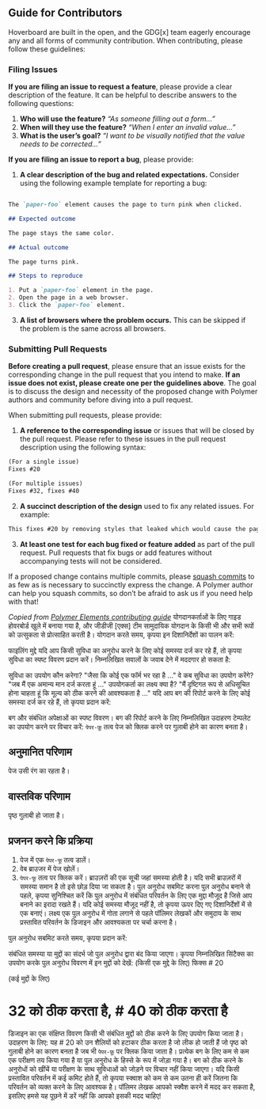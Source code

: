 ## Guide for Contributors

Hoverboard are built in the open, and the GDG[x] team eagerly encourage any and all forms of community contribution. When contributing, please follow these guidelines:

### Filing Issues

**If you are filing an issue to request a feature**, please provide a clear description of the feature. It can be helpful to describe answers to the following questions:

 1. **Who will use the feature?** _“As someone filling out a form…”_
 2. **When will they use the feature?** _“When I enter an invalid value…”_
 3. **What is the user’s goal?** _“I want to be visually notified that the value needs to be corrected…”_

**If you are filing an issue to report a bug**, please provide:

 1. **A clear description of the bug and related expectations.** Consider using the following example template for reporting a bug:

 ```markdown
 
 The `paper-foo` element causes the page to turn pink when clicked.

 ## Expected outcome

 The page stays the same color.

 ## Actual outcome

 The page turns pink.

 ## Steps to reproduce

 1. Put a `paper-foo` element in the page.
 2. Open the page in a web browser.
 3. Click the `paper-foo` element.
 
 ```

 3. **A list of browsers where the problem occurs.** This can be skipped if the problem is the same across all browsers.

### Submitting Pull Requests

**Before creating a pull request**, please ensure that an issue exists for the corresponding change in the pull request that you intend to make. **If an issue does not exist, please create one per the guidelines above**. The goal is to discuss the design and necessity of the proposed change with Polymer authors and community before diving into a pull request.

When submitting pull requests, please provide:

 1. **A reference to the corresponding issue** or issues that will be closed by the pull request. Please refer to these issues in the pull request description using the following syntax:

 ```markdown
 (For a single issue)
 Fixes #20

 (For multiple issues)
 Fixes #32, fixes #40
 ```

 2. **A succinct description of the design** used to fix any related issues. For example:

 ```markdown
 This fixes #20 by removing styles that leaked which would cause the page to turn pink whenever `paper-foo` is clicked.
 ```

 3. **At least one test for each bug fixed or feature added** as part of the pull request. Pull requests that fix bugs or add features without accompanying tests will not be considered.

If a proposed change contains multiple commits, please [squash commits](https://www.google.com/url?q=http://blog.steveklabnik.com/posts/2012-11-08-how-to-squash-commits-in-a-github-pull-request) to as few as is necessary to succinctly express the change. A Polymer author can help you squash commits, so don’t be afraid to ask us if you need help with that!



_Copied from [Polymer Elements contributing guide](https://github.com/PolymerElements/ContributionGuide/blob/master/CONTRIBUTING.md)_
योगदानकर्ताओं के लिए गाइड
होवरबोर्ड खुले में बनाया गया है, और जीडीजी [एक्स] टीम सामुदायिक योगदान के किसी भी और सभी रूपों को उत्सुकता से प्रोत्साहित करती है। योगदान करते समय, कृपया इन दिशानिर्देशों का पालन करें:

फाइलिंग मुद्दे
यदि आप किसी सुविधा का अनुरोध करने के लिए कोई समस्या दर्ज कर रहे हैं, तो कृपया सुविधा का स्पष्ट विवरण प्रदान करें। निम्नलिखित सवालों के जवाब देने में मददगार हो सकता है:

सुविधा का उपयोग कौन करेगा? "जैसा कि कोई एक फॉर्म भर रहा है ..."
वे कब सुविधा का उपयोग करेंगे? "जब मैं एक अमान्य मान दर्ज करता हूं ..."
उपयोगकर्ता का लक्ष्य क्या है? "मैं दृष्टिगत रूप से अधिसूचित होना चाहता हूं कि मूल्य को ठीक करने की आवश्यकता है ..."
यदि आप बग की रिपोर्ट करने के लिए कोई समस्या दर्ज कर रहे हैं, तो कृपया प्रदान करें:

बग और संबंधित अपेक्षाओं का स्पष्ट विवरण। बग की रिपोर्ट करने के लिए निम्नलिखित उदाहरण टेम्पलेट का उपयोग करने पर विचार करें:
`पेपर-फ़ू` तत्व पेज को क्लिक करने पर गुलाबी होने का कारण बनता है।

## अनुमानित परिणाम

पेज उसी रंग का रहता है।

## वास्तविक परिणाम

पृष्ठ गुलाबी हो जाता है।

## प्रजनन करने कि प्रक्रिया

1. पेज में एक `पेपर-फू` तत्व डालें।
2. वेब ब्राउजर में पेज खोलें।
3. `पेपर-फू` तत्व पर क्लिक करें।
ब्राउज़रों की एक सूची जहां समस्या होती है। यदि सभी ब्राउज़रों में समस्या समान है तो इसे छोड़ दिया जा सकता है।
पुल अनुरोध सबमिट करना
पुल अनुरोध बनाने से पहले, कृपया सुनिश्चित करें कि पुल अनुरोध में संबंधित परिवर्तन के लिए एक मुद्दा मौजूद है जिसे आप बनाने का इरादा रखते हैं। यदि कोई समस्या मौजूद नहीं है, तो कृपया ऊपर दिए गए दिशानिर्देशों में से एक बनाएं। लक्ष्य एक पुल अनुरोध में गोता लगाने से पहले पॉलिमर लेखकों और समुदाय के साथ प्रस्तावित परिवर्तन के डिजाइन और आवश्यकता पर चर्चा करना है।

पुल अनुरोध सबमिट करते समय, कृपया प्रदान करें:

संबंधित समस्या या मुद्दों का संदर्भ जो पुल अनुरोध द्वारा बंद किया जाएगा। कृपया निम्नलिखित सिंटैक्स का उपयोग करके पुल अनुरोध विवरण में इन मुद्दों को देखें:
(किसी एक मुद्दे के लिए)
फिक्स # 20

(कई मुद्दों के लिए)
# 32 को ठीक करता है, # 40 को ठीक करता है
डिजाइन का एक संक्षिप्त विवरण किसी भी संबंधित मुद्दों को ठीक करने के लिए उपयोग किया जाता है। उदाहरण के लिए:
यह # 20 को उन शैलियों को हटाकर ठीक करता है जो लीक हो जाती हैं जो पृष्ठ को गुलाबी होने का कारण बनता है जब भी `पेपर-फ़ू` पर क्लिक किया जाता है।
प्रत्येक बग के लिए कम से कम एक परीक्षण तय किया गया है या पुल अनुरोध के हिस्से के रूप में जोड़ा गया है। बग को ठीक करने के अनुरोधों को खींचें या परीक्षण के साथ सुविधाओं को जोड़ने पर विचार नहीं किया जाएगा।
यदि किसी प्रस्तावित परिवर्तन में कई कमिट होते हैं, तो कृपया स्क्वाश को कम से कम उतना ही करें जितना कि परिवर्तन को व्यक्त करने के लिए आवश्यक है। पॉलिमर लेखक आपको स्क्वैश करने में मदद कर सकता है, इसलिए हमसे यह पूछने में डरें नहीं कि आपको इसकी मदद चाहिए!
